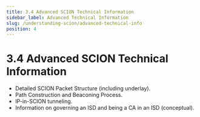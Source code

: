 ```yaml
---
title: 3.4 Advanced SCION Technical Information
sidebar_label: Advanced Technical Information
slug: /understanding-scion/advanced-technical-info
position: 4
---
```

# 3.4 Advanced SCION Technical Information
- Detailed SCION Packet Structure (including underlay).
- Path Construction and Beaconing Process.
- IP-in-SCION tunneling.
- Information on governing an ISD and being a CA in an ISD (conceptual).

